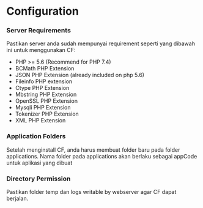 # Configuration

### Server Requirements

Pastikan server anda sudah  mempunyai requirement seperti yang dibawah ini untuk menggunakan CF:

- PHP >= 5.6 (Recommend for PHP 7.4)
- BCMath PHP Extension
- JSON PHP Extension (already included on php 5.6)
- Fileinfo PHP extension
- Ctype PHP Extension
- Mbstring PHP Extension
- OpenSSL PHP Extension
- Mysqli PHP Extension
- Tokenizer PHP Extension
- XML PHP Extension


### Application Folders
Setelah menginstall CF, anda harus membuat folder baru pada folder applications. Nama folder pada applications akan berlaku sebagai appCode untuk aplikasi yang dibuat


### Directory Permission
Pastikan folder temp dan logs writable by webserver agar CF dapat berjalan.
